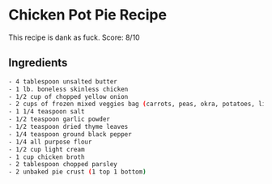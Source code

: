 # Chicken Pot Pie Recipe

This recipe is dank as fuck.
Score: 8/10

## Ingredients
```sh
- 4 tablespoon unsalted butter
- 1 lb. boneless skinless chicken
- 1/2 cup of chopped yellow onion
- 2 cups of frozen mixed veggies bag (carrots, peas, okra, potatoes, lima beans)
- 1 1/4 teaspoon salt
- 1/2 teaspoon garlic powder
- 1/2 teaspoon dried thyme leaves
- 1/4 teaspoon ground black pepper
- 1/4 all purpose flour
- 1/2 cup light cream
- 1 cup chicken broth
- 2 tablespoon chopped parsley
- 2 unbaked pie crust (1 top 1 bottom)
```
